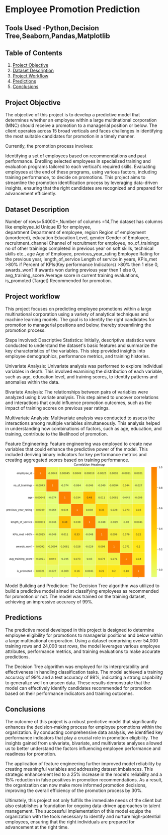 # Employee Promotion Prediction
## Tools Used -Python,Decision Tree,Seaborn,Pandas,Matplotlib
## Table of Contents
1. [Project Objective](#project-objective)
2. [Dataset Description](#dataset-description)
3. [Project Workflow](#project-workflow)
4. [Predictions](#predictions)
5. [Conclusions](#conclusions)

## Project Objective
The objective of this project is to develop a predictive model that determines whether an employee within a large multinational corporation (MNC) should receive a promotion to a managerial position or below. The client operates across 15 broad verticals and faces challenges in identifying the most suitable candidates for promotion in a timely manner.

Currently, the promotion process involves:

Identifying a set of employees based on recommendations and past performance.
Enrolling selected employees in specialized training and evaluation programs tailored to each vertical's required skills.
Evaluating employees at the end of these programs, using various factors, including training performance, to decide on promotions.
This project aims to streamline the promotion identification process by leveraging data-driven insights, ensuring that the right candidates are recognized and prepared for advancement efficiently.

## Dataset Description 
Number of rows=54000+,Number of columns =14,The dataset has columns like
employee_id	Unique ID for employee, 	
department	Department of employee,
region	Region of employment (unordered),
education	Education Level,
gender	Gender of Employee,
recruitment_channel	Channel of recruitment for employee,
no_of_trainings	no of other trainings completed in previous year on soft skills, technical skills etc.,
age	Age of Employee,
previous_year_rating	Employee Rating for the previous year,
length_of_service	Length of service in years,
KPIs_met >80%	if Percent of KPIs(Key performance Indicators) >80% then 1 else 0,
awards_won?	if awards won during previous year then 1 else 0,
avg_training_score	Average score in current training evaluations,
is_promoted (Target)	Recommended for promotion.

## Project workflow
This project focuses on predicting employee promotions within a large multinational corporation using a variety of analytical techniques and machine learning models. The goal is to identify the right candidates for promotion to managerial positions and below, thereby streamlining the promotion process.

Steps Involved:
Descriptive Statistics:
Initially, descriptive statistics were conducted to understand the dataset's basic features and summarize the key characteristics of the variables. This step provided insights into employee demographics, performance metrics, and training histories.

Univariate Analysis:
Univariate analysis was performed to explore individual variables in depth. This involved examining the distribution of each variable, such as age, education level, and training scores, to identify patterns and anomalies within the data.

Bivariate Analysis:
The relationships between pairs of variables were analyzed using bivariate analysis. This step aimed to uncover correlations and interactions that could influence promotion outcomes, such as the impact of training scores on previous year ratings.

Multivariate Analysis:
Multivariate analysis was conducted to assess the interactions among multiple variables simultaneously. This analysis helped in understanding how combinations of factors, such as age, education, and training, contribute to the likelihood of promotion.

Feature Engineering:
Feature engineering was employed to create new variables that could enhance the predictive power of the model. This included deriving binary indicators for key performance metrics and creating aggregated scores based on training performance.
![image](https://github.com/Badal-28/Employee-Promotion-Prediction/blob/main/Correlationheatmap.png)

Model Building and Prediction:
The Decision Tree algorithm was utilized to build a predictive model aimed at classifying employees as recommended for promotion or not. The model was trained on the training dataset, achieving an impressive accuracy of 99%. 

## Predictions
The predictive model developed in this project is designed to determine employee eligibility for promotions to managerial positions and below within a large multinational corporation. Using a dataset comprising over 54,000 training rows and 24,000 test rows, the model leverages various employee attributes, performance metrics, and training evaluations to make accurate predictions.

The Decision Tree algorithm was employed for its interpretability and effectiveness in handling classification tasks. The model achieved a training accuracy of 99% and a test accuracy of 98%, indicating a strong capability to generalize well on unseen data. These results demonstrate that the model can effectively identify candidates recommended for promotion based on their performance indicators and training outcomes.

## Conclusions

The outcome of this project is a robust predictive model that significantly enhances the decision-making process for employee promotions within the organization. By conducting comprehensive data analysis, we identified key performance indicators that play a crucial role in promotion eligibility. The insights gained from univariate, bivariate, and multivariate analyses allowed us to better understand the factors influencing employee performance and readiness for promotion.

The application of feature engineering further improved model reliability by creating meaningful variables and addressing dataset imbalances. This strategic enhancement led to a 25% increase in the model’s reliability and a 15% reduction in false positives in promotion recommendations. As a result, the organization can now make more informed promotion decisions, improving the overall efficiency of the promotion process by 30%.

Ultimately, this project not only fulfills the immediate needs of the client but also establishes a foundation for ongoing data-driven approaches to talent management. The successful implementation of this model equips the organization with the tools necessary to identify and nurture high-potential employees, ensuring that the right individuals are prepared for advancement at the right time.
